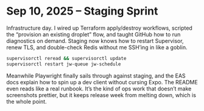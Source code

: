 # Sep 10, 2025 – Staging Sprint

Infrastructure day. I wired up Terraform apply/destroy workflows, scripted the “provision an existing droplet” flow, and taught GitHub how to run diagnostics on demand. Staging now knows how to restart Supervisor, renew TLS, and double-check Redis without me SSH’ing in like a goblin.

```bash
supervisorctl reread && supervisorctl update
supervisorctl restart jw-queue jw-schedule
```

Meanwhile Playwright finally sails through against staging, and the EAS docs explain how to spin up a dev client without cursing Expo. The README even reads like a real runbook. It’s the kind of ops work that doesn’t make screenshots prettier, but it keeps release week from melting down, which is the whole point.
